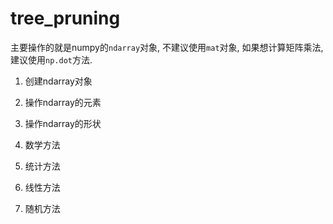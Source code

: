 # tree_pruning




主要操作的就是numpy的`ndarray`对象, 不建议使用`mat`对象, 如果想计算矩阵乘法, 建议使用`np.dot`方法.

1. 创建ndarray对象


2. 操作ndarray的元素

3. 操作ndarray的形状

4. 数学方法

5. 统计方法

6. 线性方法

7. 随机方法


